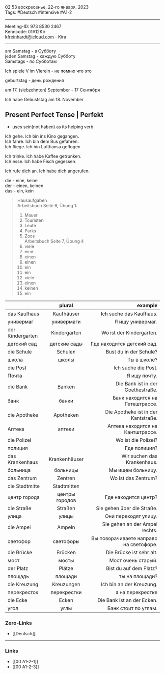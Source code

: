 02:53  воскресенье, 22-го января, 2023  
Tags: #Deutsch #intensive #A1-2  
  
<hr />  

Meeting-ID: 973 8530 2467   
Kenncode: 01A12Kir  
<kfreinhardt@icloud.com> - Kira  
  
<hr />  

am Samstag - в Субботу  
jeden Samstag - каждую Субботу  
Samstags - по Субботам  
  
Ich spiele V im Vierein  - не помню что это  
  
geburtstag - день рождения  
  
am 17. (siebzehnten) September - 17 Сентября  
  
Ich habe Gebuststag am 18. November  

## Present Perfect Tense | Perfekt  

- uses sein(not haben) as its helping verb  
  
Ich gehe. Ich bin ins Kino gegangen.  
Ich fahre. Ich bin dem Bus gefahren.  
Ich fliege. Ich bin Lufthansa geflogen  
  
Ich trinke. Ich habe Kaffee getrunken.  
Ich esse. Ich habe Fisch gegessen.  
  
Ich rufe dich an. Ich habe dich angerufen.  
  
  
die - eine, keine  
der - einen, keinen  
das - ein, kein  
  
  
> Hausaufgaben  
> Arbeitsbuch Seite 6, Übung 1:  
> 1) Mauer  
> 2) Touristen  
> 3) Leute  
> 4) Parks  
> 5) Zoos  
> Arbeitsbuch Seite 7, Übung 4  
> 1) viele  
> 2) eine  
> 3) einen  
> 4) einen  
> 5) ein  
> 6) ein  
> 7) viele  
> 8) einen  
> 9) keinen  
> 10) ein  
  
|                  | plural         | example                                |
| :--------------- | :------------: | -------------------------------------: |
| das Kaufhaus     | Kaufhäuser     | Ich suche das Kaufhaus.                |
| универмаг        | универмаги     | Я ищу универмаг.                       |
| der Kindergarten | Kindergärten   | Wo ist der Kindergarten.               |
| детский сад      | детские сады   | Где находится детский сад.             |
| die Schule       | Schulen        | Bust du in der Schule?                 |
| школа            | школы          | Ты в школе?                            |
| die Post         |                | Ich suche die Post.                    |
| Почта            |                | Я ищу почту.                           |
| die Bank         | Banken         | Die Bank ist in der Goethestraße.      |
| банк             | банки          | Банк находится на Гетештрассе.         |
| die Apotheke     | Apotheken      | Die Apotheke ist in der Kantstraße.    |
| Аптека           | аптеки         | Аптека находится на Кантштрассе.       |
| die Polizei      |                | Wo ist die Polizei?                    |
| полиция          |                | Где полиция?                           |
| das Krankenhaus  | Krankenhäuser  | Wir suchen das Krankenhaus.            |
| больница         | больницы       | Мы ищем больницу.                      |
| das Zentrum      | Zentren        | Wo ist das Zentrum?                    |
| die Stadtmitte   | Stadtmitten    |                                        |
| центр города     | центры городов | Где находится центр?                   |
| die Straße       | Straßen        | Sie gehen über die Straße.             |
| улица            | улицы          | Они переходят улицу.                   |
| die Ampel        | Ampeln         | Sie gehen an der Ampel rechts.         |
| светофор         | светофоры      | Вы поворачиваете направо на светофоре. |
| die Brücke       | Brücken        | Die Brücke ist sehr alt.               |
| мост             | мосты          | Мост очень старый.                     |
| der Platz        | Plätze         | Bist du auf dem Platz?                 |
| площадь          | площади        | ты на площади?                         |
| die Kreuzung     | Kreuzungen     | Ich bin an der Kreuzung.               |
| перекресток      | перекрестки    | я на перекрестке                       |
| die Ecke         | Ecken          | Die Bank ist an der Ecken.             |
| угол             | углы           | Банк стоит по углам.                   |

### Zero-Links

- [[Deutsch]]  

<hr />

### Links

- [[00 A1-2-1]]  
- [[00 A1-2-3]]  
